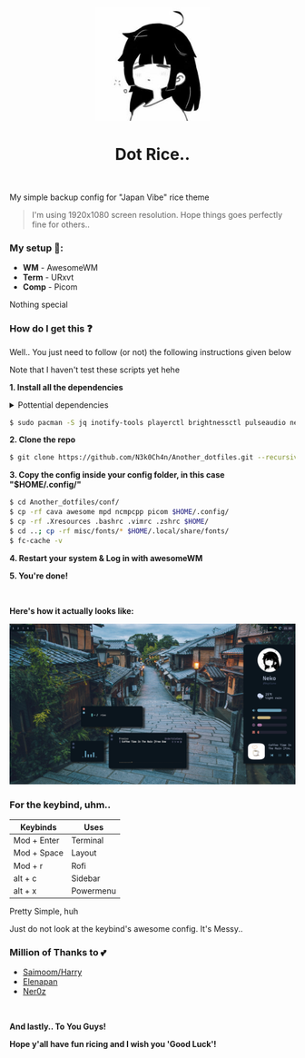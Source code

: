 <p align='center'><img width="200px" src="https://github.com/N3k0Ch4n/Another_dotfiles/blob/main/conf/awesome/themes/pfp.jpg"></p>
<h1 align='center'>Dot Rice..</h1>

<br>

My simple backup config for "Japan Vibe" rice theme
> I'm using 1920x1080 screen resolution. Hope things goes perfectly fine for others..

### My setup 🧰:

- **WM**   - AwesomeWM
- **Term**  -  URxvt
- **Comp**  -  Picom

Nothing special

### How do I get this ❓

Well.. You just need to follow (or not) the following instructions given below

Note that I haven't test these scripts yet hehe

**1. Install all the dependencies**

<details close><summary>Pottential dependencies</summary>
  
  - [awesome-git](https://aur.archlinux.org/packages/awesome-git)
  - [mpd-mpris](https://github.com/natsukagami/mpd-mpris)
  - jq
  - inotify-tools
  - playerctl
  - brightnessctl
  - pulseaudio
  - network-manager
  - rxvt-unicode
  - mpd
  - ncmpcpp

And some others I dont remember
</details>

```sh
$ sudo pacman -S jq inotify-tools playerctl brightnessctl pulseaudio network-manager rxvt-unicode mpd ncmpcpp 
```

**2. Clone the repo**

```sh
$ git clone https://github.com/N3k0Ch4n/Another_dotfiles.git --recursive
```

**3. Copy the config inside your config folder, in this case "$HOME/.config/"**

```sh
$ cd Another_dotfiles/conf/
$ cp -rf cava awesome mpd ncmpcpp picom $HOME/.config/
$ cp -rf .Xresources .bashrc .vimrc .zshrc $HOME/
$ cd ..; cp -rf misc/fonts/* $HOME/.local/share/fonts/
$ fc-cache -v
```

**4. Restart your system & Log in with awesomeWM**

**5. You're done!**

<br>

**Here's how it actually looks like:**

<img src="https://github.com/N3k0Ch4n/Another_dotfiles/blob/main/github/scr.png">

<br>

### For the keybind, uhm..

| Keybinds    | Uses     |
| ----------- | -------- |
| Mod + Enter | Terminal |
| Mod + Space | Layout   |
| Mod + r     | Rofi      |
| alt + c     | Sidebar  |
| alt + x     | Powermenu|

Pretty Simple, huh

Just do not look at the keybind's awesome config. It's Messy..

### Million of Thanks to 💕

- [Saimoom/Harry](https://github.com/saimoomedits/dotfiles)
- [Elenapan](https://github.com/elenapan/dotfiles)
- [Ner0z](https://github.com/ner0z/dotfiles)

<br>

**And lastly.. To You Guys!**

**Hope y'all have fun ricing and I wish you 'Good Luck'!**
